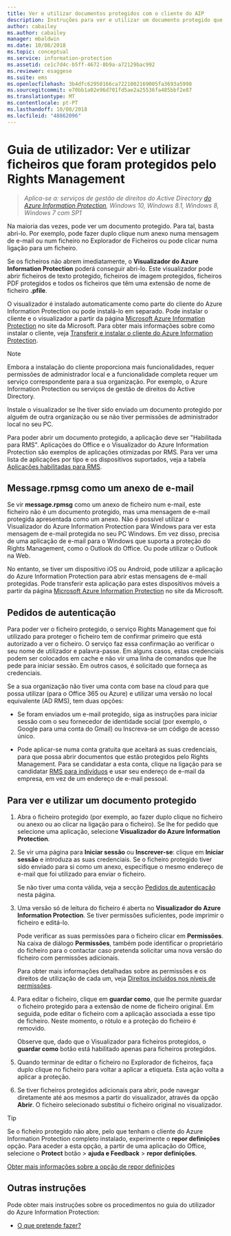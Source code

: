 ```yaml
---
title: Ver e utilizar documentos protegidos com o cliente do AIP
description: Instruções para ver e utilizar um documento protegido que requer que tenha o cliente do Azure Information Protection instalado.
author: cabailey
ms.author: cabailey
manager: mbaldwin
ms.date: 10/08/2018
ms.topic: conceptual
ms.service: information-protection
ms.assetid: ce1c7d4c-b5ff-4672-8b9a-a72129bac992
ms.reviewer: esaggese
ms.suite: ems
ms.openlocfilehash: 3b4dfc62950166ca7221002169005fa3693a5998
ms.sourcegitcommit: e70bb1a02e96d701fd5ae2a25536fa485bbf2e87
ms.translationtype: MT
ms.contentlocale: pt-PT
ms.lasthandoff: 10/08/2018
ms.locfileid: "48862096"
---
```

# <a name="user-guide-view-and-use-files-that-have-been-protected-by-rights-management"></a>Guia de utilizador: Ver e utilizar ficheiros que foram protegidos pelo Rights Management

>*Aplica-se a: serviços de gestão de direitos do Active Directory [do Azure Information Protection](https://azure.microsoft.com/pricing/details/information-protection), Windows 10, Windows 8.1, Windows 8, Windows 7 com SP1*

Na maioria das vezes, pode ver um documento protegido. Para tal, basta abri-lo. Por exemplo, pode fazer duplo clique num anexo numa mensagem de e-mail ou num ficheiro no Explorador de Ficheiros ou pode clicar numa ligação para um ficheiro.

Se os ficheiros não abrem imediatamente, o **Visualizador do Azure Information Protection** poderá conseguir abri-lo. Este visualizador pode abrir ficheiros de texto protegido, ficheiros de imagem protegidos, ficheiros PDF protegidos e todos os ficheiros que têm uma extensão de nome de ficheiro **.pfile**.

O visualizador é instalado automaticamente como parte do cliente do Azure Information Protection ou pode instalá-lo em separado. Pode instalar o cliente e o visualizador a partir da página [Microsoft Azure Information Protection](https://go.microsoft.com/fwlink/?LinkId=303970) no site da Microsoft. Para obter mais informações sobre como instalar o cliente, veja [Transferir e instalar o cliente do Azure Information Protection](install-client-app.md).

> [!NOTE]
> Embora a instalação do cliente proporciona mais funcionalidades, requer permissões de administrador local e a funcionalidade completa requer um serviço correspondente para a sua organização. Por exemplo, o Azure Information Protection ou serviços de gestão de direitos do Active Directory.
> 
> Instale o visualizador se lhe tiver sido enviado um documento protegido por alguém de outra organização ou se não tiver permissões de administrador local no seu PC.

Para poder abrir um documento protegido, a aplicação deve ser "Habilitada para RMS". Aplicações do Office e o Visualizador do Azure Information Protection são exemplos de aplicações otimizadas por RMS. Para ver uma lista de aplicações por tipo e os dispositivos suportados, veja a tabela [Aplicações habilitadas para RMS](../requirements-applications.md#rms-enlightened-applications).  
## <a name="messagerpmsg-as-an-email-attachment"></a>Message.rpmsg como um anexo de e-mail

Se vir **message.rpmsg** como um anexo de ficheiro num e-mail, este ficheiro não é um documento protegido, mas uma mensagem de e-mail protegida apresentada como um anexo. Não é possível utilizar o Visualizador do Azure Information Protection para Windows para ver esta mensagem de e-mail protegida no seu PC Windows. Em vez disso, precisa de uma aplicação de e-mail para o Windows que suporta a proteção do Rights Management, como o Outlook do Office. Ou pode utilizar o Outlook na Web.

No entanto, se tiver um dispositivo iOS ou Android, pode utilizar a aplicação do Azure Information Protection para abrir estas mensagens de e-mail protegidas. Pode transferir esta aplicação para estes dispositivos móveis a partir da página [Microsoft Azure Information Protection](https://go.microsoft.com/fwlink/?LinkId=303970) no site da Microsoft.

## <a name="prompts-for-authentication"></a>Pedidos de autenticação

Para poder ver o ficheiro protegido, o serviço Rights Management que foi utilizado para proteger o ficheiro tem de confirmar primeiro que está autorizado a ver o ficheiro. O serviço faz essa confirmação ao verificar o seu nome de utilizador e palavra-passe. Em alguns casos, estas credenciais podem ser colocados em cache e não vir uma linha de comandos que lhe pede para iniciar sessão. Em outros casos, é solicitado que forneça as credenciais.

Se a sua organização não tiver uma conta com base na cloud para que possa utilizar (para o Office 365 ou Azure) e utilizar uma versão no local equivalente (AD RMS), tem duas opções:

- Se foram enviados um e-mail protegido, siga as instruções para iniciar sessão com o seu fornecedor de identidade social (por exemplo, o Google para uma conta do Gmail) ou Inscreva-se um código de acesso único.

- Pode aplicar-se numa conta gratuita que aceitará as suas credenciais, para que possa abrir documentos que estão protegidos pelo Rights Management. Para se candidatar a esta conta, clique na ligação para se candidatar [RMS para indivíduos](http://go.microsoft.com/fwlink/?LinkId=309469) e usar seu endereço de e-mail da empresa, em vez de um endereço de e-mail pessoal. 

## <a name="to-view-and-use-a-protected-document"></a>Para ver e utilizar um documento protegido

1. Abra o ficheiro protegido (por exemplo, ao fazer duplo clique no ficheiro ou anexo ou ao clicar na ligação para o ficheiro). Se lhe for pedido que selecione uma aplicação, selecione **Visualizador do Azure Information Protection**. 

2. Se vir uma página para **Iniciar sessão** ou **Inscrever-se**: clique em **Iniciar sessão** e introduza as suas credenciais. Se o ficheiro protegido tiver sido enviado para si como um anexo, especifique o mesmo endereço de e-mail que foi utilizado para enviar o ficheiro.
    
    Se não tiver uma conta válida, veja a secção [Pedidos de autenticação](#prompts-for-authentication) nesta página.

3. Uma versão só de leitura do ficheiro é aberta no **Visualizador do Azure Information Protection**. Se tiver permissões suficientes, pode imprimir o ficheiro e editá-lo. 

    Pode verificar as suas permissões para o ficheiro clicar em **Permissões**. Na caixa de diálogo **Permissões**, também pode identificar o proprietário do ficheiro para o contactar caso pretenda solicitar uma nova versão do ficheiro com permissões adicionais.
    
    Para obter mais informações detalhadas sobre as permissões e os direitos de utilização de cada um, veja [Direitos incluídos nos níveis de permissões](../configure-usage-rights.md#rights-included-in-permissions-levels).

4. Para editar o ficheiro, clique em **guardar como**, que lhe permite guardar o ficheiro protegido para a extensão de nome de ficheiro original. Em seguida, pode editar o ficheiro com a aplicação associada a esse tipo de ficheiro. Neste momento, o rótulo e a proteção do ficheiro é removido.
    
    Observe que, dado que o Visualizador para ficheiros protegidos, o **guardar como** botão está habilitado apenas para ficheiros protegidos.
    
5. Quando terminar de editar o ficheiro no Explorador de ficheiros, faça duplo clique no ficheiro para voltar a aplicar a etiqueta. Esta ação volta a aplicar a proteção.

6. Se tiver ficheiros protegidos adicionais para abrir, pode navegar diretamente até aos mesmos a partir do visualizador, através da opção **Abrir**. O ficheiro selecionado substitui o ficheiro original no visualizador. 

> [!TIP]
> Se o ficheiro protegido não abre, pelo que tenham o cliente do Azure Information Protection completo instalado, experimente o **repor definições** opção. Para aceder a esta opção, a partir de uma aplicação do Office, selecione o **Protect** botão > **ajuda e Feedback** > **repor definições**. 
> 
> [Obter mais informações sobre a opção de repor definições](client-admin-guide.md#more-information-about-the-reset-settings-option)

## <a name="other-instructions"></a>Outras instruções
Pode obter mais instruções sobre os procedimentos no guia do utilizador do Azure Information Protection:

-   [O que pretende fazer?](client-user-guide.md#what-do-you-want-to-do)

